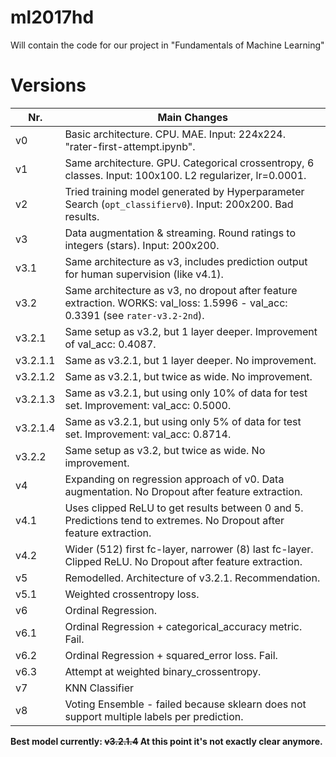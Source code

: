 # ml2017hd
Will contain the code for our project in "Fundamentals of Machine Learning"

# Versions
|Nr.|Main Changes|
|---|---|
|v0|Basic architecture. CPU. MAE. Input: 224x224. "rater-first-attempt.ipynb".|
|v1|Same architecture. GPU. Categorical crossentropy, 6 classes. Input: 100x100. L2 regularizer, lr=0.0001.|
|v2|Tried training model generated by Hyperparameter Search (`opt_classifierv0`). Input: 200x200. Bad results.|
|v3|Data augmentation & streaming. Round ratings to integers (stars). Input: 200x200.|
|v3.1|Same architecture as v3, includes prediction output for human supervision (like v4.1).|
|v3.2|Same architecture as v3, no dropout after feature extraction. WORKS: val_loss: 1.5996 - val_acc: 0.3391 (see `rater-v3.2-2nd`).|
|v3.2.1|Same setup as v3.2, but 1 layer deeper. Improvement of val_acc: 0.4087.|
|v3.2.1.1|Same as v3.2.1, but 1 layer deeper. No improvement.|
|v3.2.1.2|Same as v3.2.1, but twice as wide. No improvement.|
|v3.2.1.3|Same as v3.2.1, but using only 10% of data for test set. Improvement: val_acc: 0.5000.|
|v3.2.1.4|Same as v3.2.1, but using only 5% of data for test set. Improvement: val_acc: 0.8714.|
|v3.2.2|Same setup as v3.2, but twice as wide. No improvement.|
|v4|Expanding on regression approach of v0. Data augmentation. No Dropout after feature extraction.|
|v4.1|Uses clipped ReLU to get results between 0 and 5. Predictions tend to extremes. No Dropout after feature extraction.|
|v4.2|Wider (512) first fc-layer, narrower (8) last fc-layer. Clipped ReLU. No Dropout after feature extraction.|
|v5|Remodelled. Architecture of v3.2.1. Recommendation.|
|v5.1|Weighted crossentropy loss.|
|v6|Ordinal Regression.|
|v6.1|Ordinal Regression + categorical_accuracy metric. Fail.|
|v6.2|Ordinal Regression + squared_error loss. Fail.|
|v6.3|Attempt at weighted binary_crossentropy.|
|v7|KNN Classifier|
|v8|Voting Ensemble - failed because sklearn does not support multiple labels per prediction.|

**Best model currently: ~~v3.2.1.4~~ At this point it's not exactly clear anymore.**
